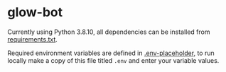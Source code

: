 # glow-bot

Currently using Python 3.8.10, all dependencies can be installed from [requirements.txt](https://github.com/Ibolt/glow-bot/blob/main/requirements.txt).

Required environment variables are defined in [.env-placeholder](https://github.com/Ibolt/glow-bot/blob/main/.env-placeholder), to run locally make a copy of this file titled `.env` and enter your variable values. 


